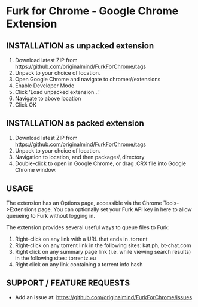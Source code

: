 # Furk for Chrome - Google Chrome Extension

INSTALLATION as unpacked extension
----------------------------------
1. Download latest ZIP from https://github.com/originalmind/FurkForChrome/tags
2. Unpack to your choice of location.
3. Open Google Chrome and navigate to chrome://extensions
4. Enable Developer Mode
5. Click 'Load unpacked extension...'
6. Navigate to above location
7. Click OK



INSTALLATION as packed extension
--------------------------------
1. Download latest ZIP from https://github.com/originalmind/FurkForChrome/tags
2. Unpack to your choice of location.
3. Navigation to location, and then packages\ directory
4. Double-click to open in Google Chrome, or drag .CRX file into Google Chrome window.




USAGE
-----
The extension has an Options page, accessible via the Chrome Tools->Extensions page.
You can optionally set your Furk API key in here to allow queueing to Furk without logging in.

The extension provides several useful ways to queue files to Furk:

1. Right-click on any link with a URL that ends in .torrent
2. Right-click on any torrent link in the following sites: kat.ph, bt-chat.com
3. Right click on any summary page link (i.e. while viewing search results) in the following sites: torrentz.eu
4. Right click on any link containing a torrent info hash




SUPPORT / FEATURE REQUESTS
----------------------------
+ Add an issue at: https://github.com/originalmind/FurkForChrome/issues

